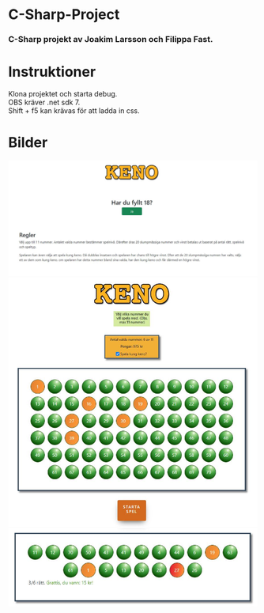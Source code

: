 # C-Sharp-Project
### C-Sharp projekt av Joakim Larsson och Filippa Fast.

# Instruktioner
Klona projektet och starta debug.<br>
OBS kräver .net sdk 7.<br>
Shift + f5 kan krävas för att ladda in css.

# Bilder
<img src="./img/index.JPG"/>
<img src="./img/kenospel.JPG"/>
<img src="./img/resultat.JPG"/>
